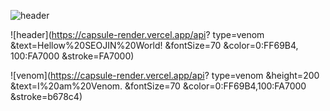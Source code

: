 ![header](https://capsule-render.vercel.app/api?#타입type=venom&height=300&color=0:FF69B4,100:FA7000&text=Hellow%20SEOJIN%20World!&fontSize=70&stroke=FA7000)


![header](https://capsule-render.vercel.app/api?
type=venom
&text=Hellow%20SEOJIN%20World!
&fontSize=70
&color=0:FF69B4,
       100:FA7000
&stroke=FA7000)

![venom](https://capsule-render.vercel.app/api?
type=venom
&height=200
&text=I%20am%20Venom.
&fontSize=70
&color=0:FF69B4,100:FA7000
&stroke=b678c4)
